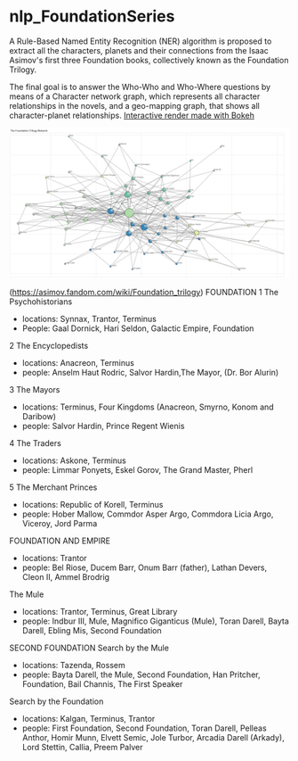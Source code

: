 # nlp_FoundationSeries

A Rule-Based Named Entity Recognition (NER) algorithm is proposed to extract all the characters, planets and their connections from the Isaac Asimov's first three Foundation books, collectively known as the Foundation Trilogy.

The final goal is to answer the Who-Who and Who-Where questions by means of a Character network graph, which represents all character relationships in the novels, and a geo-mapping graph, that shows all character-planet relationships.
[Interactive render made with Bokeh](https://github.com/serginogues/nlp_FoundationSeries/blob/master/renders/character_network.html)

![alt text](https://github.com/serginogues/nlp_FoundationSeries/blob/master/renders/bokeh_plot.png?raw=true)

(https://asimov.fandom.com/wiki/Foundation_trilogy)
FOUNDATION
1 The Psychohistorians

- locations: Synnax, Trantor, Terminus
- People: Gaal Dornick, Hari Seldon, Galactic Empire, Foundation

2 The Encyclopedists

- locations: Anacreon, Terminus
- people: Anselm Haut Rodric, Salvor Hardin,The Mayor, (Dr. Bor Alurin)

3 The Mayors

- locations: Terminus, Four Kingdoms (Anacreon, Smyrno, Konom and Daribow)
- people: Salvor Hardin, Prince Regent Wienis

4 The Traders

- locations: Askone, Terminus
- people: Limmar Ponyets, Eskel Gorov, The Grand Master, Pherl

5 The Merchant Princes

- locations: Republic of Korell, Terminus
- people: Hober Mallow, Commdor Asper Argo, Commdora Licia Argo, Viceroy, Jord Parma

FOUNDATION AND EMPIRE

- locations: Trantor
- people: Bel Riose, Ducem Barr, Onum Barr (father), Lathan Devers, Cleon II, Ammel Brodrig

The Mule

- locations: Trantor, Terminus, Great Library
- people: Indbur III, Mule, Magnifico Giganticus (Mule), Toran Darell, Bayta Darell, Ebling Mis, Second Foundation

SECOND FOUNDATION
Search by the Mule

- locations: Tazenda, Rossem
- people: Bayta Darell, the Mule, Second Foundation, Han Pritcher, Foundation, Bail Channis, The First Speaker

Search by the Foundation

- locations: Kalgan, Terminus, Trantor
- people: First Foundation, Second Foundation, Toran Darell, Pelleas Anthor, Homir Munn, Elvett Semic, Jole Turbor, Arcadia Darell (Arkady), Lord Stettin, Callia, Preem Palver


<!--Related work
https://www.analyticsvidhya.com/blog/2020/06/nlp-project-information-extraction/
https://www.analyticsvidhya.com/blog/2019/10/how-to-build-knowledge-graph-text-using-spacy/?utm_source=blog&utm_medium=introduction-information-extraction-python-spacy
https://medium.com/agatha-codes/using-textual-analysis-to-quantify-a-cast-of-characters-4f3baecdb5c
https://towardsdatascience.com/named-entity-recognition-with-nltk-and-spacy-8c4a7d88e7da
https://www.analyticsvidhya.com/blog/2020/07/part-of-speechpos-tagging-dependency-parsing-and-constituency-parsing-in-nlp/
https://cogsci.mindmodeling.org/2012/papers/0096/paper0096.pdf
https://github.com/isthatyoung/NLP-Characters-Relationships/blob/master/code/Preprocessing.py
https://github.com/emdaniels/character-extraction/blob/master/README.md
https://github.com/susanli2016/NLP-with-Python/blob/master/NER_NLTK_Spacy.ipynb
https://neurosys.com/article/intro-to-coreference-resolution-in-nlp/-->
